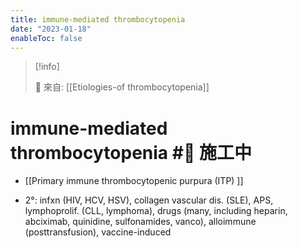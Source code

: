 ```yaml
---
title: immune-mediated thrombocytopenia
date: "2023-01-18"
enableToc: false
---
```


> [!info]
>
> 🌱 來自: [[Etiologies-of thrombocytopenia]]

# immune-mediated thrombocytopenia #🚧 施工中

* [[Primary immune thrombocytopenic purpura (ITP) ]]

* 2°: infxn (HIV, HCV, HSV), collagen vascular dis. (SLE), APS, lymphoprolif. (CLL, lymphoma), drugs (many, including heparin, abciximab, quinidine, sulfonamides, vanco), alloimmune (posttransfusion), vaccine-induced

